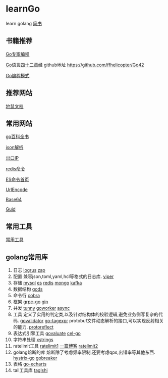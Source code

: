 # learnGo
learn golang
[简书](http://jianshu.com)

## 书籍推荐
[Go专家编程](https://www.bookstack.cn/books/GoExpertProgramming)

[Go语言四十二章经](https://www.bookstack.cn/books/go42)
github地址 https://github.com/ffhelicopter/Go42

[Go编程模式](https://coolshell.cn/articles/series/go%e7%bc%96%e7%a8%8b%e6%a8%a1%e5%bc%8f)

## 推荐网站
[地鼠文档](https://topgoer.cn/)

## 常用网站
[go百科全书](https://awesome-go.com/)

[json解析](https://www.json.cn/)

[出口IP](https://ipinfo.io/)

[redis命令](http://doc.redisfans.com/)

[ES命令首页](https://www.elastic.co/guide/cn/elasticsearch/guide/current/index.html)

[UrlEncode](http://tool.chinaz.com/Tools/urlencode.aspx)

[Base64](https://tool.oschina.net/encrypt?type=3)

[Guid](https://www.guidgen.com/)

## 常用工具
[常用工具](http://www.ofmonkey.com/)
[]()

## golang常用库
1. 日志
[logrus](https://github.com/Sirupsen/logrus)
[zap](https://github.com/uber-go/zap)
2. 配置
兼容json,toml,yaml,hcl等格式的日志库.
[viper](https://github.com/spf13/viper)
3. 存储
[mysql](https://github.com/go-xorm/xorm)
[es](https://github.com/elastic/elasticsearch)
[redis](https://github.com/gomodule/redigo)
[mongo](https://github.com/mongodb/mongo-go-driver)
[kafka](https://github.com/Shopify/sarama)
4. 数据结构
[gods](https://github.com/emirpasic/gods)
5. 命令行
[cobra](https://github.com/spf13/cobra)
6. 框架
[grpc-go](https://github.com/grpc/grpc-go)
[gin](https://github.com/gin-gonic/gin)
7. 并发
[tunny](https://github.com/Jeffail/tunny)
[goworker](https://github.com/benmanns/goworker)
[async](https://github.com/rafaeldias/async)
8. 工具
定义了实用的判定类,以及针对结构体的校验逻辑,避免业务侧写复杂的代码.
[govalidator](https://github.com/asaskevich/govalidator)
[go-tagexpr](https://github.com/bytedance/go-tagexpr)
protobuf文件动态解析的接口,可以实现反射相关的能力.
[protoreflect](https://github.com/jhump/protoreflect)
9. 表达式引擎工具
[govaluate](https://github.com/Knetic/govaluate)
[cel-go](https://github.com/google/cel-go)
10. 字符串处理
[xstrings](https://github.com/huandu/xstrings)
11. ratelimit工具
[ratelimit1](https://github.com/uber-go/ratelimit)
[一篇博客](https://blog.csdn.net/chenchongg/article/details/85342086)
[ratelimit2](https://github.com/juju/ratelimit)
12. golang熔断的库
熔断除了考虑频率限制,还要考虑qps,出错率等其他东西.
[hystrix-go](https://github.com/afex/hystrix-go)
[gobreaker](https://github.com/sony/gobreaker)
13. 表格
[go-echarts](https://github.com/chenjiandongx/go-echarts)
14. tail工具库
[taglshi](https://github.com/hpcloud/taglshi)